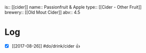 is:: [[cider]]
name:: Passionfruit & Apple
type:: [[Cider - Other Fruit]]
brewery:: [[Old Mout Cider]]
abv:: 4.5

# Log
- [x] [[2017-08-26]] #do/drink/cider 👍
